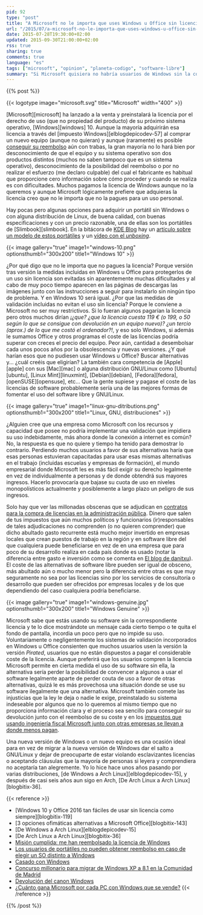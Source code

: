 ```yaml
---
pid: 92
type: "post"
title: "A Microsoft no le importa que uses Windows u Office sin licencia"
url: "/2015/07/a-microsoft-no-le-importa-que-uses-windows-u-office-sin-licencia/"
date: 2015-07-28T19:30:00+02:00
updated: 2015-09-30T21:00:00+02:00
rss: true
sharing: true
comments: true
language: "es"
tags: ["microsoft", "opinion", "planeta-codigo", "software-libre"]
summary: "Si Microsoft quisiera no habría usuarios de Windows sin la correspondiente licencia de uso. Pero lo consiente, tampoco le importa que para un uso personal se haga de forma «pirata». Pocos días después del señalado 29 de julio Windows 10 aparecerá en las redes de compartición de archivos y páginas de descarga, también pocos días después aparecerá un programa que evite el sistema de validación como ha ocurrido con anteriores versiones."
---
```


{{% post %}}

{{< logotype image="microsoft.svg" title="Microsoft" width="400" >}}

[Microsoft][microsoft] ha lanzado a la venta y preinstalará la licencia por el derecho de uso (que no propiedad del producto) de su próximo sistema operativo, [Windows][windows] 10. Aunque la mayoría adquirirán esa licencia a través del [impuesto Windows][elblogdepicodev-57] al comprar un nuevo equipo (aunque no quieran) y aunque (raramente) es posible [conseguir su reembolso](http://totaki.com/poesiabinaria/2012/08/aventuras-devolviendo-una-licencia-de-windows-que-venia-de-serie-con-un-portatil/) aún con trabas, la gran mayoría no lo hará bien por desconocimiento de que el equipo y su sistema operativo son dos productos distintos (muchos no saben tampoco que es un sistema operativo), desconocimiento de la posibilidad del reembolso o por no realizar el esfuerzo (me declaro culpable) del cual el fabricante es habitual que proporcione cero información sobre cómo proceder y cuando se realiza es con dificultades. Muchos pagamos la licencia de Windows aunque no la queremos y aunque Microsoft lógicamente prefiere que adquieras la licencia creo que no le importa que no la pagues para un uso personal.

Hay pocas pero algunas opciones para adquirir un portátil sin Windows o con alguna distribución de Linux, de buena calidad, con buenas especificaciones y con un precio razonable, una de ellas son los portátiles de [Slimbook][slimbook]. En la bitácora de [KDE Blog](http://www.kdeblog.com/) hay un [artículo sobre un modelo de estos portátiles](http://www.kdeblog.com/slimbook-tu-portatil-linux-de-calidad.html) y un [vídeo con el _unboxing_](http://www.kdeblog.com/unboxing-de-mi-slimbook-con-kubuntu-15-04-y-plasma-5.html).

{{< image
    gallery="true"
    image1="windows-10.png" optionsthumb1="300x200" title1="Windows 10" >}}

¿Por qué digo que no le importa que no pagues la licencia? Porque versión tras versión la medidas incluidas en Windows u Office para protegerlos de un uso sin licencia son evitadas sin aparentemente muchas dificultades y al cabo de muy poco tiempo aparecen en las páginas de descargas las imágenes junto con las instrucciones a seguir para instalarlo sin ningún tipo de problema. Y en Windows 10 será igual. ¿Por que las medidas de validación incluidas no evitan el uso sin licencia? Porque le conviene a Microsoft no ser muy restrictivos. Si lo fueran algunos pagarían la licencia pero otros muchos dirían _¡¿que? ¿que la licencia cuesta 119 € (o 199, o 50 según lo que se consigue con devolución en un equipo nuevo)? ¿un tercio (aprox.) de lo que me costó el ordenador?!_, y eso solo Windows, si además le sumamos Office y otros programas el coste de las licencias podría superar con creces el precio del equipo. Peor aún, cantidad a desembolsar cada unos pocos años por la obsolescencia y nuevas versiones. ¿Y qué harían esos  que no pudiesen usar Windows u Office? Buscar alternativas y... ¿cuál creéis que eligirían? La también cara competencia de [Apple][apple] con sus [Mac][mac] o alguna distribución GNU/Linux como [Ubuntu][ubuntu], [Linux Mint][linuxmint], [Debian][debian], [Fedora][fedora], [openSUSE][opensuse], etc... Que la gente supiese y pagase el coste de las licencias de software probablemente sería una de las mejores formas de fomentar el uso del software libre y GNU/Linux.

{{< image
    gallery="true"
    image1="linux-gnu-ditributions.png" optionsthumb1="300x200" title1="Linux, GNU, distribuciones" >}}

¿Alguien cree que una empresa como Microsoft con los recursos y capacidad que posee no podría implementar una validación que impidiera su uso indebidamente, más ahora donde la conexión a internet es común? No, la respuesta es que no quiere y tiempo ha tenido para demostrar lo contrario. Perdiendo muchos usuarios a favor de sus alternativas haría que esas personas estuvieran capacitadas para usar esas mismas alternativas en el trabajo (incluidas escuelas y empresas de formación), el mundo empresarial donde Microsoft les es más fácil exigir su derecho legalmente en vez de individualmente a personas y de donde obtendrá sus mayores ingresos. Hacerlo provocaría que bajase su cuota de uso en niveles monopolísticos actualmente y posiblemente a largo plazo un peligro de sus ingresos.

Solo hay que ver las millonadas obscenas que se adjudican en [contratos para la compra de licencias en la administración pública](https://www.meneame.net/m/tecnolog%C3%ADa/concurso-millonario-migrar-windows-xp-8-1-comunidad-madrid). Dinero que salen de tus impuestos que aún muchos políticos y funcionarios (ir)responsables de tales adjudicaciones no comprenden (o no quieren comprender) que dicho abultado gasto recurrente está mucho mejor invertido en empresas locales que crean puestos de trabajo en la región y en software libre del que cualquiera puede beneficiarse en vez de en una empresa que para poco de su desarrollo realiza en cada país donde es usado (notar la diferencia entre gasto e inversión como se comenta en [El blog de danitxu](http://www.danitxu.com/blog/2015/02/23/podemos-y-debemos-apostar-por-el-software-libre/)). El coste de las alternativas de software libre pueden ser igual de obsceno, más abultado aún o mucho menor pero la diferencia entre otras es que muy seguramente no sea por las licencias sino por los servicios de consultoría o desarrollo que pueden ser ofrecidos por empresas locales y de los que dependiendo del caso cualquiera podría beneficiarse.

{{< image
    gallery="true"
    image1="windows-genuine.jpg" optionsthumb1="300x200" title1="Windows Genuine" >}}

Microsoft sabe que estás usando su software sin la correspondiente licencia y te lo dice mostrándote un mensaje cada cierto tiempo o te quita el fondo de pantalla, incordia un poco pero que no impide su uso. Voluntariamente o negligentemente los sistemas de validación incorporados en Windows u Office consienten que muchos usuarios usen la versión la versión _Pirated_, usuarios que no están dispuestos a pagar el considerable coste de la licencia. Aunque preferirá que los usuarios compren la licencia Microsoft permite en cierta medida el uso de su software sin ella, la alternativa sería perder la posibilidad de convencer a algunos a usar el software legalmente aparte de perder couta de uso a favor de otras alternativas, quizá le es más provechosa una situación donde se use su software ilegalmente que una alternativa. Microsoft también comete las injusticias que la ley le deja o nadie le exige, preinstalado su sistema indeseable por algunos que no lo queremos al mismo tiempo que no proporciona información clara y el proceso sea sencillo para conseguir su devolución junto con el reembolso de su coste y en los [impuestos que usando ingeniería fiscal Microsoft junto con otras empresas se llevan a donde menos pagan](http://economia.elpais.com/economia/2014/01/18/actualidad/1390071860_568641.html).

Una nueva versión de Windows o un nuevo equipo es una ocasión ideal para en vez de migrar a la nueva versión de Windows dar el salto a GNU/Linux y dejar de preocuparte de estar violando esclavizantes licencias o aceptando cláusulas que la mayoría de personas si leyera y comprendiera no aceptaría tan alegremente. Yo lo hice hace unos años pasando por varias distribuciones, [de Windows a Arch Linux][elblogdepicodev-15], y después de casi seis años aun sigo en Arch, [De Arch Linux a Arch Linux][blogbitix-36].

{{< reference >}}
* [Windows 10 y Office 2016 tan fáciles de usar sin licencia como siempre][blogbitix-119]
* [3 opciones ofimáticas alternativas a Microsoft Office][blogbitix-143]
* [De Windows a Arch Linux][elblogdepicodev-15]
* [De Arch Linux a Arch Linux][blogbitix-36]
* [Misión cumplida: me han reembolsado la licencia de Windows](http://barrapunto.com/~djworld/journal/23841)
* [Los usuarios de portátiles no pueden obtener reembolso en caso de elegir un SO distinto a Windows](https://www.meneame.net/story/usuarios-portatiles-no-pueden-obtener-reembolso-caso-elegir-so)
* [Casado con Windows](https://www.elmundo.es/navegante/2007/05/26/tecnologia/1180175185.html)
* [Concurso millonario para migrar de Windows XP a 8.1 en la Comunidad de Madrid](https://www.meneame.net/m/tecnolog%C3%ADa/concurso-millonario-migrar-windows-xp-8-1-comunidad-madrid)
* [Devolución del canon Windows](https://www.meneame.net/m/actualidad/devolucion-canon-windows)
* [¿Cuánto gana Microsoft por cada PC con Windows que se vende?](https://www.meneame.net/story/cuanto-gana-microsoft-cada-pc-windows-vende)
{{< /reference >}}

{{% /post %}}

